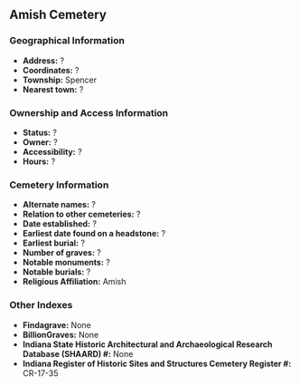 ## Amish Cemetery

### Geographical Information
- **Address:** ?
- **Coordinates:** ?
- **Township:** Spencer
- **Nearest town:** ?

### Ownership and Access Information
- **Status:** ?
- **Owner:** ?
- **Accessibility:** ?
- **Hours:** ?

### Cemetery Information
- **Alternate names:** ?
- **Relation to other cemeteries:** ?
- **Date established:** ?
- **Earliest date found on a headstone:** ?
- **Earliest burial:** ?
- **Number of graves:** ?
- **Notable monuments:** ?
- **Notable burials:** ?
- **Religious Affiliation:** Amish

### Other Indexes
- **Findagrave:** None
- **BillionGraves:** None
- **Indiana State Historic Architectural and Archaeological Research Database (SHAARD) #:** None
- **Indiana Register of Historic Sites and Structures Cemetery Register #:** CR-17-35
